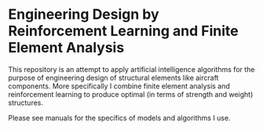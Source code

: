 # Engineering Design by Reinforcement Learning and Finite Element Analysis
This repository is an attempt to apply artificial intelligence algorithms for the purpose of engineering design of structural elements like aircraft components. More specifically I combine finite element analysis and reinforcement learning to produce optimal (in terms of strength and weight) structures.  

Please see manuals for the specifics of models and algorithms I use.
